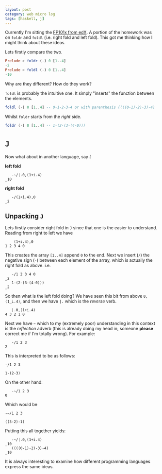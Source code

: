 ```yaml
---
layout: post
category: web micro log
tags: [haskell, j]
---
```


Currently I'm sitting the [FP101x from edX](https://www.edx.org/course/delftx/delftx-fp101x-introduction-functional-2126). A portion of the homework was on `foldr` and `foldl` (i.e. right fold and left fold). This got me thinking how I might think about these ideas.

Lets firstly compare the two.

```hs
Prelude > foldr (-) 0 [1..4]
-2
Prelude > foldl (-) 0 [1..4]
-10
```

Why are they different? How do they work?

`foldl` is probably the intuitive one. It simply "inserts" the function between the elements.

```hs
foldl (-) 0 [1..4] -- 0-1-2-3-4 or with parenthesis ((((0-1)-2)-3)-4)
```

Whilst `foldr` starts from the _right_ side.

```hs
foldr (-) 0 [1..4] -- 1-(2-(3-(4-0)))
```

# `J`

Now what about in another language, say `J`

**left fold**

```
   -~/|.0,(1+i.4)
_10
```

**right fold**

```
   -/(1+i.4),0
_2
```

## Unpacking `J`

Lets firstly consider right fold in `J` since that one is the easier to understand. Reading from right to left we have

```
    (1+i.4),0
1 2 3 4 0
```

This creates the array `[1..4]` append `0` to the end. Next we insert (`/`) the negative sign (`-`) between each element of the array, which is actually the right fold as above. i.e.

```
   -/1 2 3 4 0
_2
   1-(2-(3-(4-0)))
_2
```

So then what is the left fold doing? We have seen this bit from above `0,(1_i.4)`, and then we have `|.` which is the _reverse_ verb.

```
   |.0,(1+i.4)
4 3 2 1 0
```

Next we have `~` which to my (extremely poor) understanding in this context is the _reflection_ adverb (this is already doing my head in, someone **please** correct me if I'm totally wrong). For example:

```
   -/1 2 3
2
```

This is interpreted to be as follows:

```
-/1 2 3

1-(2-3)
```

On the other hand:

```
   -~/1 2 3
0
```

Which would be

```
-~/1 2 3

((3-2)-1)
```

Putting this all together yields:

```
   -~/|.0,(1+i.4)
_10
   ((((0-1)-2)-3)-4)
_10
```

It is always interesting to examine how different programming languages express the same ideas.
